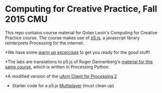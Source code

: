 # Computing for Creative Practice, Fall 2015 CMU

This repo contains course material for Golan Levin's Computing for Creative Practice course.
The course makes use of [p5.js](http://p5js.org), a javascript library reinterprets Processing for the internet.

*We have some [warm up excercises](https://github.com/epicjefferson/Computing4CreativePractice/tree/master/exercises) to get you ready for the good stuff!

*The labs are translations to p5.js of Roger Dannenberg's [material for this same course](http://www.cs.cmu.edu/~15104/labs.html), which is written in Processing Python.

*A modified version of the [uArm Client for Processing 2](https://github.com/epicjefferson/Computing4CreativePractice/tree/master/uArm_Client)

* Starter code for a p5.js [Multiplayer](https://github.com/epicjefferson/Computing4CreativePractice/tree/master/multiMouse) (must clean up)
